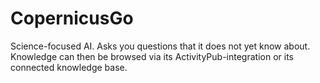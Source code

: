 # CopernicusGo

Science-focused AI. Asks you questions that it does not yet know about. Knowledge can then be browsed via its ActivityPub-integration or its connected knowledge base.